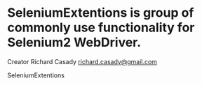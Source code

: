 SeleniumExtentions is group of commonly use functionality for Selenium2 WebDriver.  
==================
Creator Richard Casady
richard.casady@gmail.com

SeleniumExtentions

